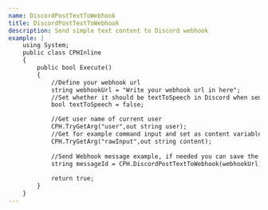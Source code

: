 ```yaml
---
name: DiscordPostTextToWebhook
title: DiscordPostTextToWebhook
description: Send simple text content to Discord webhook
example: |
    using System;
    public class CPHInline
    {
        public bool Execute()
        {
            //Define your webhook url
            string webhookUrl = "Write your webhook url in here";
            //Set whether it should be textToSpeech in Discord when send
            bool textToSpeech = false;

            //Get user name of current user
            CPH.TryGetArg("user",out string user);
            //Get for example command input and set as content variable
            CPH.TryGetArg("rawInput",out string content);
            
            //Send Webhook message example, if needed you can save the messageId that gets returned (0.2.4+ only)
            string messageId = CPH.DiscordPostTextToWebhook(webhookUrl, content, $"{user} said:", "", textToSpeech);
            
            return true;
        }
    }
---
```

